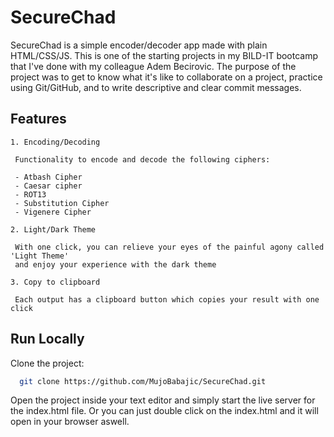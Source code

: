 # SecureChad
SecureChad is a simple encoder/decoder app made with plain HTML/CSS/JS.
This is one of the starting projects in my BILD-IT bootcamp that I've done with my colleague Adem Becirovic. The purpose of the project was to get to know what it's like to collaborate on a project, practice using Git/GitHub, and to write descriptive and clear commit messages.

## Features
    1. Encoding/Decoding

     Functionality to encode and decode the following ciphers:
     
     - Atbash Cipher
     - Caesar cipher
     - ROT13
     - Substitution Cipher
     - Vigenere Cipher
    
    2. Light/Dark Theme

     With one click, you can relieve your eyes of the painful agony called 'Light Theme'
     and enjoy your experience with the dark theme

    3. Copy to clipboard

     Each output has a clipboard button which copies your result with one click
     
## Run Locally

Clone the project:

```bash
  git clone https://github.com/MujoBabajic/SecureChad.git
```

Open the project inside your text editor and simply start the live server for the index.html file. Or you can just double click on the index.html and it will open in your browser aswell.

